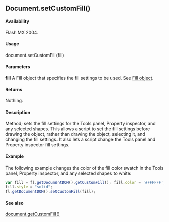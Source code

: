 ## Document.setCustomFill()

#### Availability

Flash MX 2004.

#### Usage

document.setCustomFill(fill)

#### Parameters

**fill** A Fill object that specifies the fill settings to be used. See [Fill object](../Fill_object/fill_summary.md).

#### Returns

Nothing.

#### Description

Method; sets the fill settings for the Tools panel, Property inspector, and any selected shapes. This allows a script to set the fill settings before drawing the object, rather than drawing the object, selecting it, and changing the fill settings. It also lets a script change the Tools panel and Property inspector fill settings.

#### Example

The following example changes the color of the fill color swatch in the Tools panel, Property inspector, and any selected shapes to white:

```javascript
var fill = fl.getDocumentDOM().getCustomFill(); fill.color = '#FFFFFF';
fill.style = "solid"; 
fl.getDocumentDOM().setCustomFill(fill);

```

#### See also

[document.getCustomFill()](../Document_object/docume74.md)
